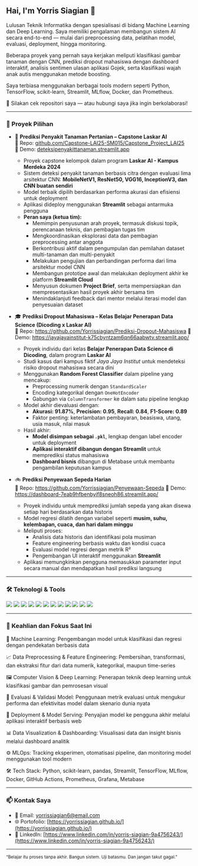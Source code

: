 ## Hai, I'm Yorris Siagian 👋

Lulusan Teknik Informatika dengan spesialisasi di bidang Machine Learning dan Deep Learning. Saya memiliki pengalaman membangun sistem AI secara end-to-end — mulai dari preprocessing data, pelatihan model, evaluasi, deployment, hingga monitoring.

Beberapa proyek yang pernah saya kerjakan meliputi klasifikasi gambar tanaman dengan CNN, prediksi dropout mahasiswa dengan dashboard interaktif, analisis sentimen ulasan aplikasi Gojek, serta klasifikasi wajah anak autis menggunakan metode boosting.

Saya terbiasa menggunakan berbagai tools modern seperti Python, TensorFlow, scikit-learn, Streamlit, MLflow, Docker, dan Prometheus.

🔗 Silakan cek repositori saya — atau hubungi saya jika ingin berkolaborasi!


---

### 💼 Proyek Pilihan

- 🌾 **Prediksi Penyakit Tanaman Pertanian – Capstone Laskar AI**  
  🔗 Repo: [github.com/Capstone-LAI25-SM015/Capstone_Project_LAI25](https://github.com/Capstone-LAI25-SM015/Capstone_Project_LAI25)  
  🔗 Demo: [deteksipenyakittanaman.streamlit.app](https://deteksipenyakittanaman.streamlit.app)  
  - Proyek capstone kelompok dalam program **Laskar AI - Kampus Merdeka 2024**
  - Sistem deteksi penyakit tanaman berbasis citra dengan evaluasi lima arsitektur CNN:
    **MobileNetV1, ResNet50, VGG16, InceptionV3, dan CNN buatan sendiri**
  - Model terbaik dipilih berdasarkan performa akurasi dan efisiensi untuk deployment
  - Aplikasi dideploy menggunakan **Streamlit** sebagai antarmuka pengguna
  - **Peran saya (ketua tim):**
    - Memimpin penyusunan arah proyek, termasuk diskusi topik, perencanaan teknis, dan pembagian tugas tim
    - Mengkoordinasikan eksplorasi data dan pembagian preprocessing antar anggota
    - Berkontribusi aktif dalam pengumpulan dan pemilahan dataset multi-tanaman dan multi-penyakit
    - Melakukan pengujian dan perbandingan performa dari lima arsitektur model CNN
    - Membangun prototipe awal dan melakukan deployment akhir ke platform **Streamlit Cloud**
    - Menyusun dokumen **Project Brief**, serta mempersiapkan dan mempresentasikan hasil proyek akhir bersama tim
    - Menindaklanjuti feedback dari mentor melalui iterasi model dan penyesuaian dataset


- 🎓 **Prediksi Dropout Mahasiswa – Kelas Belajar Penerapan Data Science (Dicoding x Laskar AI)**  
  🔗 Repo: https://github.com/Yorrissiagian/Prediksi-Dropout-Mahasiswa
  🔗 Demo: https://jayajayainstitut-k75cbyntzam6qn66aabwtv.streamlit.app/ 
  - Proyek individu dari kelas **Belajar Penerapan Data Science di Dicoding**, dalam program **Laskar AI**
  - Studi kasus dari kampus fiktif *Jaya Jaya Institut* untuk mendeteksi risiko dropout mahasiswa secara dini
  - Menggunakan **Random Forest Classifier** dalam pipeline yang mencakup:
    - Preprocessing numerik dengan `StandardScaler`
    - Encoding kategorikal dengan `OneHotEncoder`
    - Gabungan via `ColumnTransformer` ke dalam satu pipeline lengkap
  - Model akhir dievaluasi dengan:
    - **Akurasi: 91.87%**, **Precision: 0.95**, **Recall: 0.84**, **F1-Score: 0.89**
    - Faktor penting: keterlambatan pembayaran, beasiswa, utang, usia masuk, nilai masuk
  - Hasil akhir:
    - **Model disimpan sebagai `.pkl`**, lengkap dengan label encoder untuk deployment
    - **Aplikasi interaktif dibangun dengan Streamlit** untuk memprediksi status mahasiswa
    - **Dashboard bisnis** dibangun di Metabase untuk membantu pengambilan keputusan kampus

- 🚲 **Prediksi Penyewaan Sepeda Harian**  
  🔗 Repo: https://github.com/Yorrissiagian/Penyewaan-Sepeda 
  🔗 Demo: https://dashboard-7eab9hfbenbyif8sneoh86.streamlit.app/
  - Proyek individu untuk memprediksi jumlah sepeda yang akan disewa setiap hari berdasarkan data historis
  - Model regresi dilatih dengan variabel seperti **musim, suhu, kelembapan, cuaca, dan hari dalam minggu**
  - Meliputi proses:
    - Analisis data historis dan identifikasi pola musiman
    - Feature engineering berbasis waktu dan kondisi cuaca
    - Evaluasi model regresi dengan metrik R²
    - Pengembangan UI interaktif menggunakan **Streamlit**
  - Aplikasi memungkinkan pengguna memasukkan parameter input secara manual dan mendapatkan hasil prediksi langsung


---

### 🛠️ Teknologi & Tools

<p>
  <img src="https://img.shields.io/badge/Python-blue?logo=python&logoColor=white"/>
  <img src="https://img.shields.io/badge/scikit--learn-orange?logo=scikit-learn&logoColor=white"/>
  <img src="https://img.shields.io/badge/Pandas-150458?logo=pandas&logoColor=white"/>
  <img src="https://img.shields.io/badge/TensorFlow-orange?logo=tensorflow&logoColor=white"/>
  <img src="https://img.shields.io/badge/Metabase-509EE3?logo=metabase&logoColor=white"/>
  <img src="https://img.shields.io/badge/Supabase-3ECF8E?logo=supabase&logoColor=white"/>
  <img src="https://img.shields.io/badge/Streamlit-FF4B4B?logo=streamlit&logoColor=white"/>
  <img src="https://img.shields.io/badge/MLflow-black?logo=mlflow&logoColor=white"/>
  <img src="https://img.shields.io/badge/Docker-blue?logo=docker&logoColor=white"/>
  <img src="https://img.shields.io/badge/GitHub_Actions-2088FF?logo=github-actions&logoColor=white"/>
  <img src="https://img.shields.io/badge/Prometheus-E6522C?logo=prometheus&logoColor=white"/>
  <img src="https://img.shields.io/badge/Grafana-F46800?logo=grafana&logoColor=white"/>
</p>



---

### 🔭 Keahlian dan Fokus Saat Ini
🧠 Machine Learning: Pengembangan model untuk klasifikasi dan regresi dengan pendekatan berbasis data

📈 Data Preprocessing & Feature Engineering: Pembersihan, transformasi, dan ekstraksi fitur dari data numerik, kategorikal, maupun time-series

🖼️ Computer Vision & Deep Learning: Penerapan teknik deep learning untuk klasifikasi gambar dan pemrosesan visual

🧪 Evaluasi & Validasi Model: Penggunaan metrik evaluasi untuk mengukur performa dan efektivitas model dalam skenario dunia nyata

🚀 Deployment & Model Serving: Penyajian model ke pengguna akhir melalui aplikasi interaktif berbasis web

📊 Data Visualization & Dashboarding: Visualisasi data dan insight bisnis melalui dashboard analitik

⚙️ MLOps: Tracking eksperimen, otomatisasi pipeline, dan monitoring model menggunakan tool modern

🛠️ Tech Stack: Python, scikit-learn, pandas, Streamlit, TensorFlow, MLflow, Docker, GitHub Actions, Prometheus, Grafana, Metabase


---

### 📫 Kontak Saya

- 📧 Email: yorrissiagian6@email.com
- 🌐 Portofolio: [https://yorrissiagian.github.io/](https://yorrissiagian.github.io/)
- 💼 LinkedIn: [https://www.linkedin.com/in/yorris-siagian-9a4756243/](https://www.linkedin.com/in/yorris-siagian-9a4756243/)

---

<sub>“Belajar itu proses tanpa akhir. Bangun sistem. Uji batasmu. Dan jangan takut gagal.”</sub>

